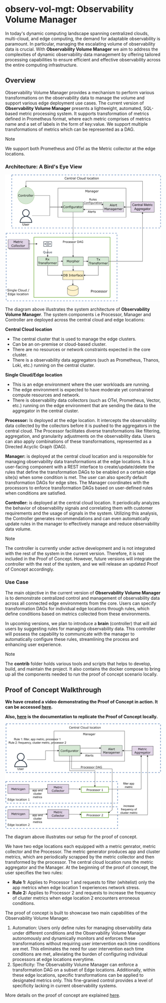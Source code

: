 # observ-vol-mgt: Observability Volume Manager
In today's dynamic computing landscape spanning centralized clouds, multi-cloud, and edge computing, the demand for adaptable observability is paramount. In particular, managing the escalating volume of observability data is crucial.  With **Observability Volume Manager** we aim to address the complexities of dynamic observability data management by offering tailored processing capabilities to ensure efficient and effective observability across the entire computing infrastructure.

## Overview
Observability Volume Manager provides a mechanism to perform various transformations on the observability data to manage the volume and support various edge deployment use cases. The current version of **Observability Volume Manager** presents a lightweight, automated, SQL-based metric processing system. It supports transformation of metrics defined in Prometheus format, where each metric comprises of metrics name and a set of labels in the form of key:value. We support multiple transformations of metrics which can be represented as a DAG.
> [!NOTE]
> We support both Prometheus and OTel as the Metric collector at the edge locations. 

### Architecture: A Bird's Eye View

![](docs/images/architecture.svg)

The diagram above illustrates the system architecture of **Observability Volume Manager**. The system components i.e Processor, Manager and Controller are deployed across the central cloud and edge locations:

**Central Cloud location**
  - The central cluster that is used to manage the edge clusters.
  - Can be an on-premise or cloud-based cluster.
  - There are no resources or network constraints expected in the core cluster.
  - There is a observability data aggregators (such as Prometheus, Thanos, Loki, etc.) running on the central cluster.
    
**Single Cloud/Edge location**
  - This is an edge environment where the user workloads are running.
  - The edge environment is expected to have moderate yet constrained compute resources and network.
  - There is observability data collectors (such as OTel, Prometheus, Vector, etc.) running on the edge environment that are sending the data to the aggregator in the central cluster. 


**Processor:** Is deployed at the edge location. It intercepts the observability data collected by the collectors before it is pushed to the aggregators in the central cloud. The Processor facilitates diverse transformations like filtering, aggregation, and granularity adjustments on the observability data. Users can also apply combinations of these transformations, represented as a Directed Acyclic Graph (DAG).

**Manager:** is deployed at the central cloud location and is responsible for managing observability data transformations at the edge locations. It is a user-facing component with a REST interface to create/update/delete the rules that define the transformation DAGs to be enabled on a certain edge site(s) when some condition is met. The user can also specify default transformation DAGs for edge sites. The Manager coordinates with the processors to enforce transformation DAGs based on user-defined rules when conditions are satisfied. 

**Controller:** is deployed at the central cloud location. It periodically analyzes the behavior of observability signals and correlating them with customer requirements and the usage of signals in the system. Utilizing this analysis, the Controller generates recommendations and can even automatically update rules in the manager to effectively manage and reduce observability data volume. 
> [!NOTE]
> The controller is currently under active development and is not integrated with the rest of the system in the current version. Therefore, it is not included in the Proof of Concept. However, future versions will integrate the controller with the rest of the system, and we will release an updated Proof of Concept accordingly.

### Use Case
The main objective in the current version of **Observability Volume Manager** is to demonstrate centralized control and management of observability data across all connected edge environments from the core. Users can specify transformation DAGs for individual edge locations through rules, which define conditions based on metrics collected from these environments. 

In upcoming versions, we plan to introduce a **brain** (controller) that will aid users by suggesting rules for managing observability data. This controller will possess the capability to communicate with the manager to automatically configure these rules, streamlining the process and enhancing user experience. 

> [!NOTE]
> The **contrib** folder holds various tools and scripts that helps to develop, build, and maintain the project. It also contains the docker compose to bring up all the components needed to run the proof of concept scenario locally.


## Proof of Concept Walkthrough

**We have created a video demonstrating the Proof of Concept in action. It can be accessed [here](docs/videos/poc_video.mp4).**

**Also, [here](contrib/end2end/poc//README.md) is the documentation to replicate the Proof of Concept locally.**

![](docs/images/poc.svg) 

The diagram above illustrates our setup for the proof of concept. 

We have two edge locations each equipped with a metric genrator, metric collector and the Processor. The metric generator produces app and cluster metrics, which are periodically scrapped by the metric collector and then transformed by the processor. The central cloud location runs the metric aggregator and the Manager. At the beginning of the proof of concept, the user specifies the two rules:

- **Rule 1:** Applies to Processor 1 and requests to filter (whitelist) only the app metrics when edge location 1 experiences network stress.
- **Rule 2:** Applies to Processor 2 and requests to increase the frequency of cluster metrics when edge location 2 encounters erroneous conditions.

The proof of concept is built to showcase two main capabilities of the Observability Volume Manager. 
1. Automation: Users only define rules for managing observability data under different conditions and the Observability Volume Manager autonomously and dynamically monitors and enforces these transformations without requiring user intervention each time conditions are met. This eliminates the need for user intervention each time conditions are met, alleviating the burden of configuring individual processors at edge locations everytime.
2. Specificity: The Observability Volume Manager can enforce a transformation DAG on a subset of Edge locations. Additionally, within these edge locations, specific transformations can be applied to designated metrics only. This fine-granied control provides a level of specificity lacking in current observability systems.

More details on the proof of concept are explained [here](contrib/end2end/poc/README.md).

  




